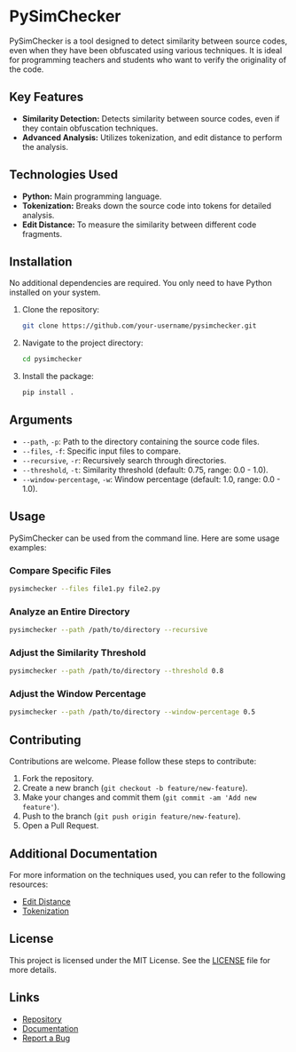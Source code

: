 # PySimChecker

PySimChecker is a tool designed to detect similarity between source codes, even when they have been obfuscated using various techniques. It is ideal for programming teachers and students who want to verify the originality of the code.

## Key Features

- **Similarity Detection:** Detects similarity between source codes, even if they contain obfuscation techniques.
- **Advanced Analysis:** Utilizes tokenization, and edit distance to perform the analysis.

## Technologies Used

- **Python:** Main programming language.
- **Tokenization:** Breaks down the source code into tokens for detailed analysis.
- **Edit Distance:** To measure the similarity between different code fragments.

## Installation

No additional dependencies are required. You only need to have Python installed on your system.

1. Clone the repository:
    ```sh
    git clone https://github.com/your-username/pysimchecker.git
    ```
2. Navigate to the project directory:
    ```sh
    cd pysimchecker
    ```
3. Install the package:
    ```sh
    pip install .
    ```

## Arguments

- `--path`, `-p`: Path to the directory containing the source code files.
- `--files`, `-f`: Specific input files to compare.
- `--recursive`, `-r`: Recursively search through directories.
- `--threshold`, `-t`: Similarity threshold (default: 0.75, range: 0.0 - 1.0).
- `--window-percentage`, `-w`: Window percentage (default: 1.0, range: 0.0 - 1.0).

## Usage

PySimChecker can be used from the command line. Here are some usage examples:

### Compare Specific Files
```sh
pysimchecker --files file1.py file2.py
```

### Analyze an Entire Directory
```sh
pysimchecker --path /path/to/directory --recursive
```

### Adjust the Similarity Threshold
```sh
pysimchecker --path /path/to/directory --threshold 0.8
```

### Adjust the Window Percentage
```sh
pysimchecker --path /path/to/directory --window-percentage 0.5
```

## Contributing

Contributions are welcome. Please follow these steps to contribute:

1. Fork the repository.
2. Create a new branch (`git checkout -b feature/new-feature`).
3. Make your changes and commit them (`git commit -am 'Add new feature'`).
4. Push to the branch (`git push origin feature/new-feature`).
5. Open a Pull Request.

## Additional Documentation
For more information on the techniques used, you can refer to the following resources:

- [Edit Distance](https://en.wikipedia.org/wiki/Levenshtein_distance)
- [Tokenization](https://en.wikipedia.org/wiki/Tokenization)

## License

This project is licensed under the MIT License. See the [LICENSE](LICENSE) file for more details.

## Links

- [Repository](https://github.com/EdsonEddy/pysimchecker)
- [Documentation](https://github.com/EdsonEddy/pysimchecker/wiki)
- [Report a Bug](https://github.com/EdsonEddy/pysimchecker/issues)